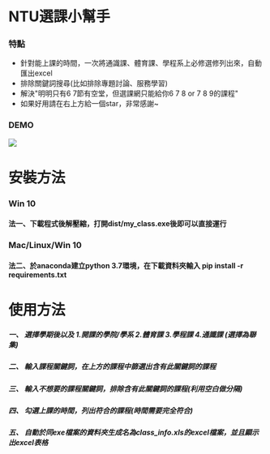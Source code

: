 
# NTU選課小幫手 
### 特點
* 針對能上課的時間，一次將通識課、體育課、學程系上必修選修列出來，自動匯出excel
* 排除關鍵詞搜尋(比如排除專題討論、服務學習)
* 解決"明明只有6 7節有空堂，但選課網只能給你6 7 8 or 7 8 9的課程"
* 如果好用請在右上方給一個star，非常感謝~
### DEMO 


<img src="https://user-images.githubusercontent.com/29053630/126736024-d4e45fd9-8138-471b-9d87-be8560269137.gif">

# 安裝方法 
### Win 10
#### 法一、下載程式後解壓縮，打開dist/my_class.exe後即可以直接運行
### Mac/Linux/Win 10
#### 法二、於anaconda建立python 3.7環境，在下載資料夾輸入 pip install -r requirements.txt
# 使用方法
##### 一、 選擇學期後以及 1.開課的學院/學系 2.體育課 3.學程課 4.通識課 (選擇為聯集)
##### 二、 輸入課程關鍵詞，在上方的課程中篩選出含有此關鍵詞的課程
##### 三、 輸入不想要的課程關鍵詞，排除含有此關鍵詞的課程(利用空白做分隔)
##### 四、 勾選上課的時間，列出符合的課程(時間需要完全符合)
##### 五、 自動於同exe檔案的資料夾生成名為class_info.xls的excel檔案，並且顯示出excel表格

